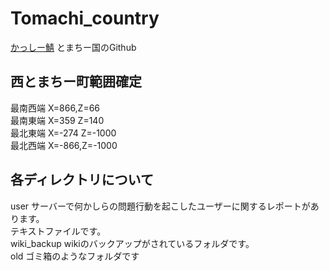 # Tomachi_country
[かっしー鯖](http://www60.atwiki.jp/kassimine/) とまちー国のGithub

## 西とまちー町範囲確定
最南西端 X=866,Z=66  
最南東端 X=359 Z=140  
最北東端 X=-274 Z=-1000  
最北西端 X=-866,Z=-1000

## 各ディレクトリについて
user サーバーで何かしらの問題行動を起こしたユーザーに関するレポートがあります。  
テキストファイルです。  
wiki_backup wikiのバックアップがされているフォルダです。  
old ゴミ箱のようなフォルダです
